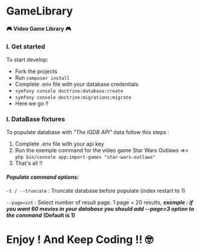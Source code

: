 # GameLibrary
#### 🎮 Video Game Library 🎮

### I. Get started
To start develop:
* Fork the projects
* Run `composer install`
* Complete .env file with your database credentials
* `symfony console doctrine:database:create`
* `symfony console doctrine:migrations:migrate`
* Here we go !!

### I.  DataBase fixtures

To populate database with *"The IGDB API"* data follow this steps :

1. Complete .env file with your api key
2. Run the exemple command for the video game Star Wars Outlaws =>> `php bin/console app:import-games "star-wars-outlaws"
`
3. That's all !!

#### ***Populate command options:***
`-t / --truncate` : Truncate database before populate (index restart to 1)

`--page=int` : Select number of result page. 1 page = 20 results, ***exemple : if you want 60 movies in your database you should add --page=3 option to the command*** **(Default is 1)** 

# Enjoy ! And Keep Coding !! :nerd_face: 
